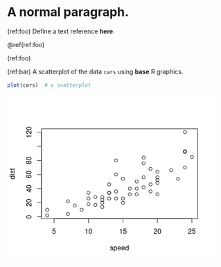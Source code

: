 


# A normal paragraph.



(ref:foo) Define a text reference **here**. 


\@ref(ref:foo)


(ref:foo)




(ref:bar) A scatterplot of the data `cars` using **base** R graphics. 




```r
plot(cars)  # a scatterplot
```

![(\#fig:foo)(ref:bar)](example-docx1_files/figure-docx/foo-1.png)
